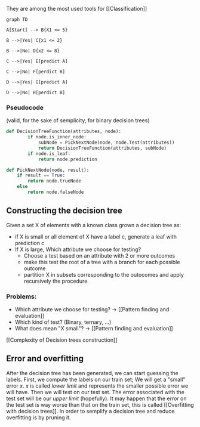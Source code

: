 They are among the most used tools for [[Classification]]

```mermaid
graph TD

A[Start] --> B{X1 <= 5}

B -->|Yes| C{x1 <= 2}

B -->|No| D{x2 <= 8}

C -->|Yes| E[predict A]

C -->|No| F[perdict B]

D -->|Yes| G[predict A]

D -->|No| H[perdict B]

```

### Pseudocode
(valid, for the sake of semplicity, for binary decision trees)
```python
def DecisionTreeFunction(attributes, node):
		if node.is_inner_node:
			subNode = PickNextNode(node, node.Test(attributes))
			return DecisionTreeFunction(attributes, subNode)
		if node.is_leaf:
			return node.prediction

def PickNextNode(node, result):
	if result == True:
		return node.trueNode
	else 
		return node.falseNode
```


## Constructing the decision tree
Given a set X of elements with a known class grown a decision tree as:
- if X is small or all element of X have a label c, generate a leaf with prediction c
- If X is large, Which attribute we choose for testing? 
	- Choose a test based on an attribute with 2 or more outcomes
	- make this test the root of a tree with a branch for each possible outcome
	- partition X in subsets corresponding to the outocomes and apply recursively the procedure

### Problems:
- Which attribute we choose for testing? -> [[Pattern finding and evaluation]]
- Which kind of test? (Binary, ternary, ...)
- What does mean "X small"? -> [[Pattern finding and evaluation]]

[[Complexity of Decision trees construction]]


## Error and overfitting

After the decision tree has been generated, we can start guessing the labels. First, we compute the labels on our train set; We will get a "small" error $x$. $x$ is called _lower limit_ and represents the smaller possible error we will have. Then we will test on our test set. The error associated with the test set will be our _upper limit_ (hopefully). It may happen that the error on the test set is way worse than that on the train set, this is called [[Overfitting with decision trees]].
In order to semplify a decision tree and reduce overfitting is by pruning it.